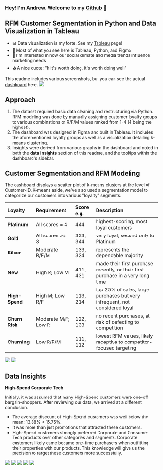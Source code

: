 ### Hey! I'm Andrew. Welcome to my [Github] 👋

## RFM Customer Segmentation in Python and Data Visualization in Tableau

- 📊 Data visualization is my forte. See my [Tableau] page! 
- 🚀 Most of what you see here is Tableau, Python, and Figma
- 🧠 I'm interested in how our social climate and media trends influence marketing needs
- ⛳ A nice quote: "If it's worth doing, it's worth doing well"

This readme includes various screenshots, but you can see the actual [dashboard] here.
![](Dashboard_Screenshots/central_overview.png)

## Approach
1. The dataset required basic data cleaning and restructuring via Python. RFM modeling was done by manually assigning customer loyalty groups to various combinations of R/F/M values ranked from 1-4 (4 being the highest).
2. The dashboard was designed in Figma and built in Tableau. It includes the aforementioned loyalty groups as well as a visualization detailing k-means clustering.
3. Insights were derived from various graphs in the dashboard and noted in both the **data insights** section of this readme, and the tooltips within the dashboard's sidebar.

## Customer Segmentation and RFM Modeling

The dashboard displays a scatter plot of k-means clusters at the level of Customer-ID. K-means aside, we've also used a segmentation model to categorize our customers into various "loyalty" segments.

| Loyalty | Requirement | Score e.g. | Description |
| :--------- | :--------- | :--------- | :--------- |
| **Platinum** | All scores = 4 | 444 | highest-scoring, most loyal customers
| **Gold** | All scores >= 3 | 333, 344 | very loyal, second only to Platinum
| **Silver** | Moderate R/F/M | 133, 324 | represents the dependable majority
| **New** | High R; Low M | 411, 431 | made their first purchase recently, or their first purchase in a very long time
| **High-Spend** | High M; Low R/F | 113, 214 | top 25% of sales, large purchases but very infrequent, not considered loyal
| **Churn Risk** | Moderate M/F; Low R | 122, 133 | no recent purchases, at risk of defecting to competition
| **Churning** | Low R/F/M | 111, 112 | lowest RFM values, likely receptive to competitor-focused targeting

![](Dashboard_Screenshots/loyalty_groups.png)
![](Dashboard_Screenshots/kmeans_clustering.png)


## Data Insights

**High-Spend Corporate Tech**

Initially, it was assumed that many High-Spend customers were one-off bargain-shoppers. 
After reviewing our data, we arrived at a different conclusion. 

- The average discount of High-Spend customers was well below the mean: 13.88% < 15.75%. 
- It was more than just promotions that attracted these customers.
- High-Spend customers strongly preferred Corporate and Consumer Tech products over other categories and segments. Corporate customers likely came became one-time purchasers when outfitting their properties with our products. This knowledge will give us the precision to target these customers more successfully.



![](Dashboard_Screenshots/rfm_matrix.png)
![](Dashboard_Screenshots/rfm_scoring_key.png)
![](Dashboard_Screenshots/sales_distribution.png)
![](Dashboard_Screenshots/segment_details.png)
![](Dashboard_Screenshots/ternary_graph.png)








</details>

[Tableau]: https://public.tableau.com/app/profile/andrew.bruening
[Github]: https://github.com/andrewbruening 
[dashboard]: https://public.tableau.com/app/profile/andrew.bruening/viz/SampleSuperstoreRFMCustomerSegmentation/CentralDB